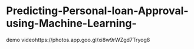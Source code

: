 # Predicting-Personal-loan-Approval-using-Machine-Learning-
demo videohttps://photos.app.goo.gl/xi8w9rWZgd7Tryog8
